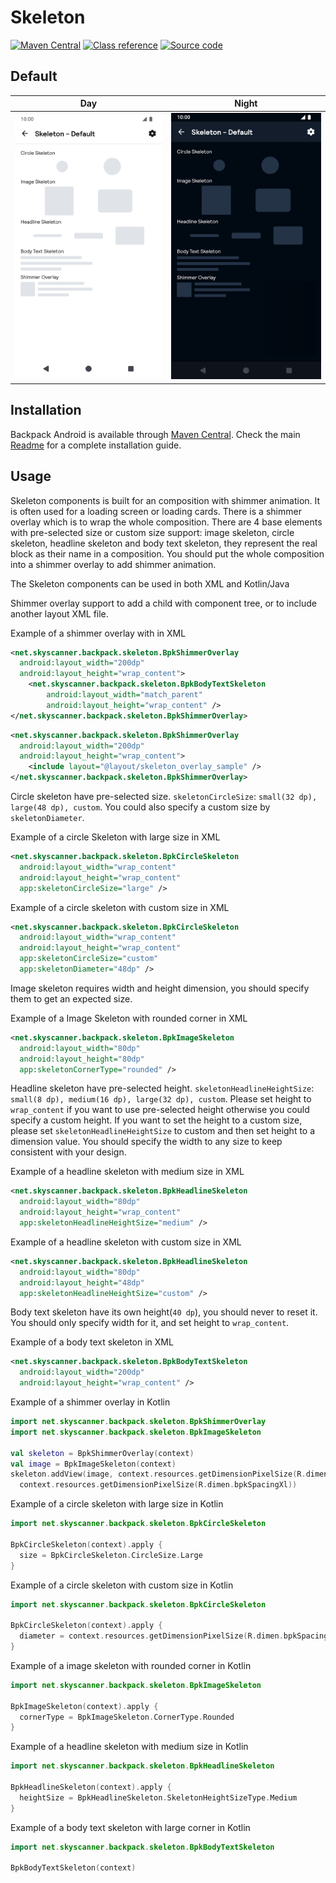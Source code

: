 # Skeleton

[![Maven Central](https://img.shields.io/maven-central/v/net.skyscanner.backpack/backpack-android)](https://search.maven.org/artifact/net.skyscanner.backpack/backpack-android)
[![Class reference](https://img.shields.io/badge/Class%20reference-Android-blue)](https://backpack.github.io/android/Backpack/net.skyscanner.backpack.skeleton)
[![Source code](https://img.shields.io/badge/Source%20code-GitHub-lightgrey)](https://github.com/backpack/android/tree/main/Backpack/src/main/java/net/skyscanner/backpack/skeleton)

## Default

| Day | Night |
| --- | --- |
| <img src="https://raw.githubusercontent.com/backpack/android/main/docs/view/Skeleton/screenshots/default.png" alt="Skeleton component" width="375" /> |<img src="https://raw.githubusercontent.com/backpack/android/main/docs/view/Skeleton/screenshots/default_dm.png" alt="Skeleton component - dark mode" width="375" /> |

## Installation

Backpack Android is available through [Maven Central](https://search.maven.org/artifact/net.skyscanner.backpack/backpack-android). Check the main [Readme](https://github.com/skyscanner/backpack-android#installation) for a complete installation guide.

## Usage
Skeleton components is built for an composition with shimmer animation. It is often used for a loading screen or loading cards.
There is a shimmer overlay which is to wrap the whole composition.
There are 4 base elements with pre-selected size or custom size support: image skeleton, circle skeleton, headline skeleton and body text skeleton,
they represent the real block as their name in a composition.
You should put the whole composition into a shimmer overlay to add shimmer animation.

The Skeleton components can be used in both XML and Kotlin/Java

Shimmer overlay support to add a child with component tree, or to include another layout XML file.

Example of a shimmer overlay with  in XML

```xml
<net.skyscanner.backpack.skeleton.BpkShimmerOverlay
  android:layout_width="200dp"
  android:layout_height="wrap_content">
    <net.skyscanner.backpack.skeleton.BpkBodyTextSkeleton
        android:layout_width="match_parent"
        android:layout_height="wrap_content" />
</net.skyscanner.backpack.skeleton.BpkShimmerOverlay>
```

```xml
<net.skyscanner.backpack.skeleton.BpkShimmerOverlay
  android:layout_width="200dp"
  android:layout_height="wrap_content">
    <include layout="@layout/skeleton_overlay_sample" />
</net.skyscanner.backpack.skeleton.BpkShimmerOverlay>
```

Circle skeleton have pre-selected size.
`skeletonCircleSize`: `small(32 dp), large(48 dp), custom`.
You could also specify a custom size by `skeletonDiameter`.

Example of a circle Skeleton with large size in XML

```xml
<net.skyscanner.backpack.skeleton.BpkCircleSkeleton
  android:layout_width="wrap_content"
  android:layout_height="wrap_content"
  app:skeletonCircleSize="large" />
```

Example of a circle skeleton with custom size in XML

```xml
<net.skyscanner.backpack.skeleton.BpkCircleSkeleton
  android:layout_width="wrap_content"
  android:layout_height="wrap_content"
  app:skeletonCircleSize="custom"
  app:skeletonDiameter="48dp" />
```

Image skeleton requires width and height dimension, you should specify them to get an expected size.

Example of a Image Skeleton with rounded corner in XML

```xml
<net.skyscanner.backpack.skeleton.BpkImageSkeleton
  android:layout_width="80dp"
  android:layout_height="80dp"
  app:skeletonCornerType="rounded" />
```

Headline skeleton have pre-selected height.
`skeletonHeadlineHeightSize`: `small(8 dp), medium(16 dp), large(32 dp), custom`.
Please set height to `wrap_content` if you want to use pre-selected height otherwise you could specify a custom height.
If you want to set the height to a custom size, please set `skeletonHeadlineHeightSize` to custom and then set height to a dimension value.
You should specify the width to any size to keep consistent with your design.

Example of a headline skeleton with medium size in XML

```xml
<net.skyscanner.backpack.skeleton.BpkHeadlineSkeleton
  android:layout_width="80dp"
  android:layout_height="wrap_content"
  app:skeletonHeadlineHeightSize="medium" />
```

Example of a headline skeleton with custom size in XML

```xml
<net.skyscanner.backpack.skeleton.BpkHeadlineSkeleton
  android:layout_width="80dp"
  android:layout_height="48dp"
  app:skeletonHeadlineHeightSize="custom" />
```

Body text skeleton have its own height(`40 dp`), you should never to reset it. You should only specify width for it, and set height to `wrap_content`.

Example of a body text skeleton in XML

```xml
<net.skyscanner.backpack.skeleton.BpkBodyTextSkeleton
  android:layout_width="200dp"
  android:layout_height="wrap_content" />
```

Example of a shimmer overlay in Kotlin

```Kotlin
import net.skyscanner.backpack.skeleton.BpkShimmerOverlay
import net.skyscanner.backpack.skeleton.BpkImageSkeleton

val skeleton = BpkShimmerOverlay(context)
val image = BpkImageSkeleton(context)
skeleton.addView(image, context.resources.getDimensionPixelSize(R.dimen.bpkSpacingXl),
  context.resources.getDimensionPixelSize(R.dimen.bpkSpacingXl))
```


Example of a circle skeleton with large size in Kotlin

```Kotlin
import net.skyscanner.backpack.skeleton.BpkCircleSkeleton

BpkCircleSkeleton(context).apply {
  size = BpkCircleSkeleton.CircleSize.Large
}
```

Example of a circle skeleton with custom size in Kotlin

```Kotlin
import net.skyscanner.backpack.skeleton.BpkCircleSkeleton

BpkCircleSkeleton(context).apply {
  diameter = context.resources.getDimensionPixelSize(R.dimen.bpkSpacingXl)
}
```

Example of a image skeleton with rounded corner in Kotlin

```Kotlin
import net.skyscanner.backpack.skeleton.BpkImageSkeleton

BpkImageSkeleton(context).apply {
  cornerType = BpkImageSkeleton.CornerType.Rounded
}
```

Example of a headline skeleton with medium size in Kotlin

```Kotlin
import net.skyscanner.backpack.skeleton.BpkHeadlineSkeleton

BpkHeadlineSkeleton(context).apply {
  heightSize = BpkHeadlineSkeleton.SkeletonHeightSizeType.Medium
}
```

Example of a body text skeleton with large corner in Kotlin

```Kotlin
import net.skyscanner.backpack.skeleton.BpkBodyTextSkeleton

BpkBodyTextSkeleton(context)
```
